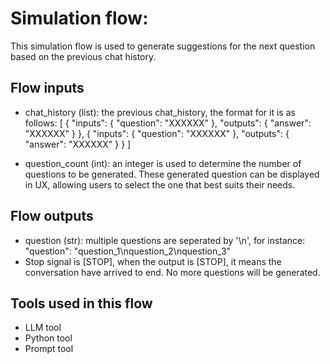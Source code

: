 # Simulation flow:

This simulation flow is used to generate suggestions for the next question based on the previous chat history.

## Flow inputs
* chat_history (list): the previous chat_history, the format for it is as follows:
    [
      {
        "inputs": {
          "question": "XXXXXX"
        },
        "outputs": {
          "answer": "XXXXXX"
        }
      },
      {
        "inputs": {
          "question": "XXXXXX"
        },
        "outputs": {
          "answer": "XXXXXX"
        }
      }
    ]

* question_count (int): an integer is used to determine the number of questions to be generated. These generated question can be displayed in UX, allowing users to select the one that best suits their needs.

## Flow outputs
* question (str): multiple questions are seperated by '\n', for instance:
    "question": "question_1\nquestion_2\nquestion_3"
* Stop signal is [STOP], when the output is [STOP], it means the conversation have arrived to end. No more questions will be generated. 

## Tools used in this flow
- LLM tool
- Python tool
- Prompt tool